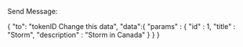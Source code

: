 Send Message:

{
	"to": "tokenID Change this data",
	"data":{
		"params" : {
			"id" : 1,
			"title" : "Storm",
			"description" : "Storm in Canada"
			}
		}
}
